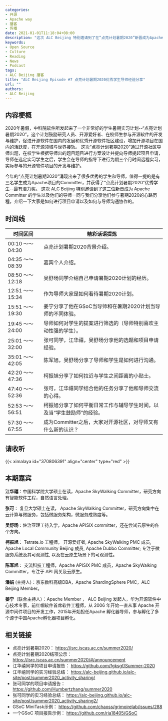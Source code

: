 ```yaml
---
categories:
- 开源
- Apache way
- 播客
- 传播
date: 2021-01-01T11:18:04+08:00
description: "这次 ALC Beijing 特别邀请到了在“点亮计划暑期2020”新晋成为Apache Committer的学生以及他们的导师一同与我们分享他们参与暑期2020的心路历程。"
keywords:
- Open Source
- Culture
- Reading
- News
- Podcast
tags:
- ALC Beijing 播客
title: "ALC Beijing Episode #7 点亮计划暑期2020优秀学生导师经验分享"
url: ""
authors:
- ALC Beijing
---
```



## 内容梗概

2020年暑假，中科院软件所发起来了一个非常好的学生暑期实习计划--“点亮计划暑期2020”。这个计划鼓励研究人员、开源爱好者、在校师生参与开源软件的开发与维护，促进开源软件在国内的发展和优秀开源软件社区建设，增加开源项目在国内的活跃度，在开源领域与世界接轨。 这次“点亮计划暑期2020”通过开源社区导师出题，在校学生根据导师出的题目题目进行方案设计并提向导师提起项目申请，导师在选定实习学生之后，学生会在导师的指导下进行为期三个月时间远程实习，实际参与的开源软件项目的开发与维护。

今年的“点亮计划暑期2020”涌现出来了很多优秀的学生和导师，值得一提的是有三名学生成为Apache项目的Committer，并获得了“点亮计划暑期2020”优秀学生--最有潜力奖。 这次 ALC Beijing 特别邀请到了这三位新晋成为 Apache Committer 的学生以及他们的导师一同与我们分享他们参与暑期2020的心路历程，介绍一下大家是如何进行项目申请以及如何与导师沟通协作的。


## 时间线

| 时间区间         | 精彩话语提炼                                                 |
| ---------------- | ------------------------------------------------------------ |
| 00:10 ～～ 04:30 |  点亮计划暑期2020背景介绍。                                       |
| 04:35 ～～ 08:39  | 嘉宾个人介绍。                                          |
| 08:50 ～～ 12:18  | 吴舒旸同学介绍自己申请暑期2020计划的经历。                        |
| 12:51 ～～ 15:34  | 作为导师大家是如何看待暑期2020计划。                                     |
| 15:51 ～～ 19:30  | 姜宁分享了他在GSoC当导师和在暑期2020计划当导师的不同体验。                 |
| 19:45 ～～ 24:00  | 导师如何对学生的提案进行筛选的（导师特别喜欢主动性强的学生）。 |
| 25:01 ～～ 32:00  | 张可同学，江华禧，吴舒旸分享他的选题和项目申请经验。 |
| 35:01 ～～ 42:05  | 陈军旭，吴舒旸分享了导师和学生是如何进行沟通。 |
| 42:20 ～～ 47:36  | 柯振旭分享了如何拉近与学生之间距离的小贴士。  |
| 47:40 ～～ 52:36  | 张可，江华禧同学结合他的任务分享了他和导师交流的心得。                               |
| 52:53 ～～ 56:51  | 柯振旭分享了如何平衡日常工作与辅导学生时间，以及当“学生鼓励师”的经验。                      |
| 57:30 ～～ 67:55  | 成为Committer之后，大家对开源社区，对导师又有什么新的认识？                         |

## 请收听

{{< ximalaya id="370806391" align="center" type="red" >}}


## 本期嘉宾

**江华禧**：中国科学院大学硕士在读，Apache SkyWalking Committer，研究方向有智能软件工程，自然语言处理。

**张可**： 复旦大学硕士在读， Apache SkyWalking Committer，研究方向集中在云计算与微服务，包括微服务架构，微服务成熟度等。

**吴舒旸**：佐治亚理工待入学，Apache APISIX committer，还在尝试云原生的各个方向。

**柯振旭**： Tetrate.io 工程师， 开源爱好者, Apache SkyWalking PMC 成员, Apache Local Community Beijing 成员, Apache Dubbo Committer; 专注于微服务系统及其可观测性, 以及在云原生场景下的可观测性。

**陈军旭**： 支流科技工程师，Apache APISIX PMC 成员，Apache SkyWalking Committer，专注于 API 网关及云原生。

**潘娟** (主持人)：京东数科高级DBA，Apache ShardingSphere PMC，ALC Beijing Member。

**姜宁**（联合主持人）：Apache Member ， ALC Beijing 发起人，华为开源软件中心技术专家，前红帽软件首席软件工程师，从 2006 年开始一直从事 Apache 开源中间件项目的开发工作，2015年开始担任Apache 孵化器导师，参与孵化了多个源于中国Apache孵化器项目孵化。


## 相关链接

* 点亮计划暑期2020： https://isrc.iscas.ac.cn/summer2020/
* 点亮计划暑期2020结项公示： https://isrc.iscas.ac.cn/summer2020/#/announcement
* 江华禧同学的项目申请报告： https://github.com/fgksgf/Summer-2020
* 江华禧同学的实习经验总结： https://alc-beijing.github.io/alc-site/post/summer2020_activity_sharing/
* 张可同学的项目申请报告： https://github.com/Humbertzhang/summer2020
* 张可同学的实习经验总结： https://alc-beijing.github.io/alc-site/post/summer2020_activity_sharing2/
* GSoC MiniTask示例： https://github.com/chaoss/grimoirelab/issues/288
* 一个GSoC 项目报告示例： https://github.com/ria18405/GSoC
